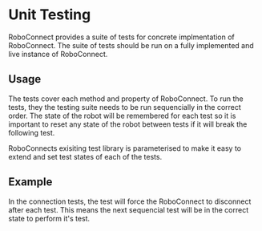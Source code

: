 # Unit Testing 

RoboConnect provides a suite of tests for concrete implmentation of RoboConnect. The suite of tests should be run on a fully implemented and live instance of RoboConnect. 

## Usage 

The tests cover each method and property of RoboConnect. To run the tests, they the testing suite needs to be run sequencially in the correct order. The state of the robot will be remembered for each test so it is important to reset any state of the robot between tests if it will break the following test. 

RoboConnects exisiting test library is parameterised to make it easy to extend and set test states of each of the tests. 

## Example 

In the connection tests, the test will force the RoboConnect to disconnect after each test. This means the next sequencial test will be in the correct state to perform it's test. 